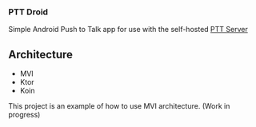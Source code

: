 ### PTT Droid

Simple Android Push to Talk app for use with the self-hosted [PTT Server](https://github.com/devapro/ptt-server)

## Architecture
- MVI
- Ktor
- Koin

This project is an example of how to use MVI architecture. (Work in progress)